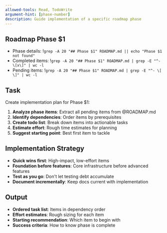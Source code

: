 ```yaml
---
allowed-tools: Read, TodoWrite
argument-hint: [phase-number]
description: Guide implementation of a specific roadmap phase
---
```


## Roadmap Phase $1
- Phase details: !`grep -A 20 "## Phase $1" ROADMAP.md || echo "Phase $1 not found"`
- Completed items: !`grep -A 20 "## Phase $1" ROADMAP.md | grep -E "^- \[x\]" | wc -l`
- Pending items: !`grep -A 20 "## Phase $1" ROADMAP.md | grep -E "^- \[ \]" | wc -l`

## Task
Create implementation plan for Phase $1:

1. **Analyze phase items**: Extract all pending items from @ROADMAP.md
2. **Identify dependencies**: Order items by prerequisites
3. **Create todo list**: Break down items into actionable tasks
4. **Estimate effort**: Rough time estimates for planning
5. **Suggest starting point**: Best first item to tackle

## Implementation Strategy
- **Quick wins first**: High-impact, low-effort items
- **Foundation before features**: Core infrastructure before advanced features
- **Test as you go**: Don't let testing debt accumulate
- **Document incrementally**: Keep docs current with implementation

## Output
- **Ordered task list**: Items in dependency order
- **Effort estimates**: Rough sizing for each item
- **Starting recommendation**: Which item to begin with
- **Success criteria**: How to know phase is complete
